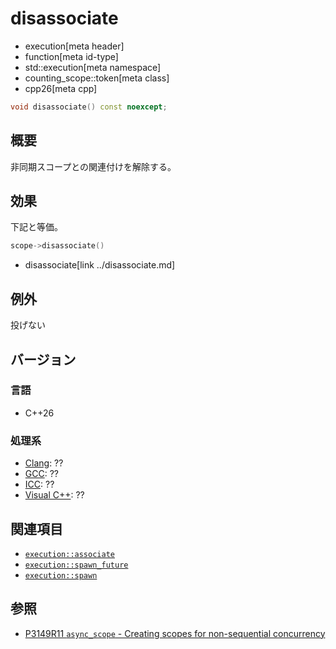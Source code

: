 # disassociate
* execution[meta header]
* function[meta id-type]
* std::execution[meta namespace]
* counting_scope::token[meta class]
* cpp26[meta cpp]

```cpp
void disassociate() const noexcept;
```

## 概要
非同期スコープとの関連付けを解除する。


## 効果
下記と等価。

```cpp
scope->disassociate()
```
* disassociate[link ../disassociate.md]


## 例外
投げない


## バージョン
### 言語
- C++26

### 処理系
- [Clang](/implementation.md#clang): ??
- [GCC](/implementation.md#gcc): ??
- [ICC](/implementation.md#icc): ??
- [Visual C++](/implementation.md#visual_cpp): ??


## 関連項目
- [`execution::associate`](../../associate.md)
- [`execution::spawn_future`](../../spawn_future.md.nolink)
- [`execution::spawn`](../../spawn.md)


## 参照
- [P3149R11 `async_scope` - Creating scopes for non-sequential concurrency](https://open-std.org/jtc1/sc22/wg21/docs/papers/2025/p3149r11.html)
